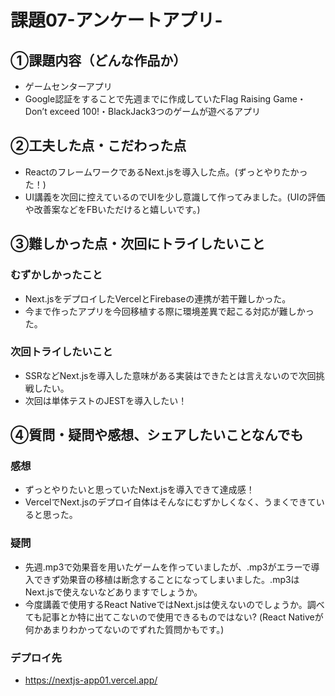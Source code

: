 # 課題07-アンケートアプリ-

## ①課題内容（どんな作品か）
- ゲームセンターアプリ
- Google認証をすることで先週までに作成していたFlag Raising Game・Don’t exceed 100!・BlackJack3つのゲームが遊べるアプリ


## ②工夫した点・こだわった点
- ReactのフレームワークであるNext.jsを導入した点。(ずっとやりたかった！)
- UI講義を次回に控えているのでUIを少し意識して作ってみました。(UIの評価や改善案などをFBいただけると嬉しいです。)

## ③難しかった点・次回にトライしたいこと
### むずかしかったこと
- Next.jsをデプロイしたVercelとFirebaseの連携が若干難しかった。
- 今まで作ったアプリを今回移植する際に環境差異で起こる対応が難しかった。


### 次回トライしたいこと
- SSRなどNext.jsを導入した意味がある実装はできたとは言えないので次回挑戦したい。
- 次回は単体テストのJESTを導入したい！

## ④質問・疑問や感想、シェアしたいことなんでも
### 感想
- ずっとやりたいと思っていたNext.jsを導入できて達成感！
- VercelでNext.jsのデプロイ自体はそんなにむずかしくなく、うまくできていると思った。

### 疑問
- 先週.mp3で効果音を用いたゲームを作っていましたが、.mp3がエラーで導入できず効果音の移植は断念することになってしまいました。.mp3はNext.jsで使えないなどありますでしょうか。
- 今度講義で使用するReact NativeではNext.jsは使えないのでしょうか。調べても記事とか特に出てこないので使用できるものではない? (React Nativeが何かあまりわかってないのでずれた質問かもです。)

### デプロイ先
- https://nextjs-app01.vercel.app/